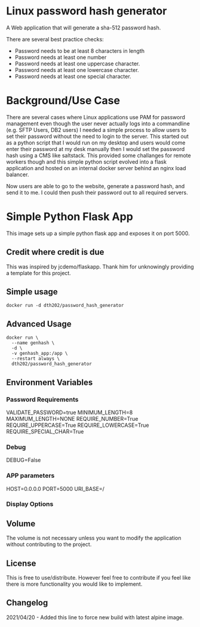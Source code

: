 # Linux password hash generator

A Web application that will generate a sha-512 password hash. 

There are several best practice checks:
- Password needs to be at least 8 characters in length
- Password needs at least one number
- Password needs at least one uppercase character.
- Password needs at least one lowercase character.
- Password needs at least one special character.

# Background/Use Case

There are several cases where Linux applications use PAM for password management even though the user never actually logs into a commandline (e.g. SFTP Users, DB2 users) I needed a simple process to allow users to set their password without the need to login to the server. This started out as a python script that I would run on my desktop and users would come enter their password at my desk manually then I would set the password hash using a CMS like saltstack. This provided some challanges for remote workers though and this simple python script evolved into a flask application and hosted on an internal docker server behind an nginx load balancer.

Now users are able to go to the website, generate a password hash, and send it to me. I could then push their password out to all required servers. 

# Simple Python Flask App

This image sets up a simple python flask app and exposes it on port 5000. 


## Credit where credit is due

This was inspired by jcdemo/flaskapp. Thank him for unknowingly providing a template for this project.


## Simple usage
```
docker run -d dth202/password_hash_generator
```

## Advanced Usage
```
docker run \
  --name genhash \
  -d \
  -v genhash_app:/app \
  --restart always \
  dth202/password_hash_generator
```

## Environment Variables

### Password Requirements
VALIDATE_PASSWORD=true
MINIMUM_LENGTH=8
MAXIMUM_LENGTH=NONE
REQUIRE_NUMBER=True
REQUIRE_UPPERCASE=True
REQUIRE_LOWERCASE=True
REQUIRE_SPECIAL_CHAR=True

### Debug
DEBUG=False

### APP parameters
HOST=0.0.0.0
PORT=5000
URI_BASE=/

### Display Options




## Volume

The volume is not necessary unless you want to modify the application without contributing to the project.

## License

This is free to use/distribute. However feel free to contribute if you feel like there is more functionality you would like to implement.

## Changelog

2021/04/20 - Added this line to force new build with latest alpine image.

